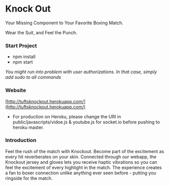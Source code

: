 # Knock Out
Your Missing Component to Your Favorite Boxing Match.

Wear the Suit, and Feel the Punch.

### Start Project

- npm install
- npm start

*You might run into problem with user authorizations. In that case, simply add sudo to all commands*

### Website

[http://tuftsknockout.herokuapp.com/](http://tuftsknockout.herokuapp.com/)

- For production on Heroku, please change the URI in public/javascripts/vidoe.js & youtube.js for socket.io before pushing to heroku master.

### Introduction

Feel the rush of the match with Knockout. Become part of the excitement as every hit reverberates on your skin.
Connected through our webapp, the Knockout jersey and gloves lets you receive haptic vibrations so you can feel the
excitement of every highlight in the match. The experience creates a fan to boxer connection unlike anything ever seen
before - putting you ringside for the match.